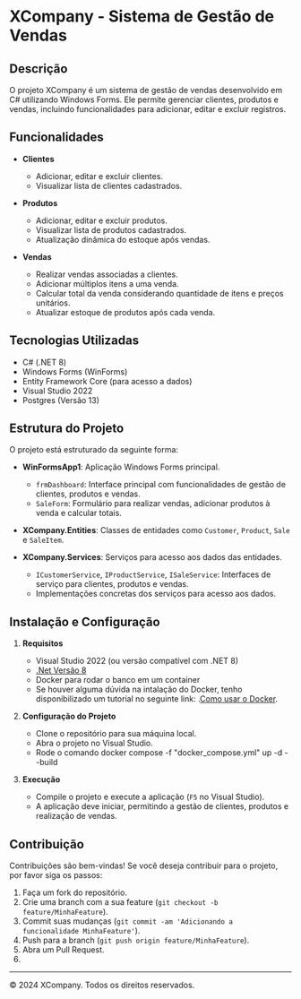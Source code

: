 # XCompany - Sistema de Gestão de Vendas

## Descrição
O projeto XCompany é um sistema de gestão de vendas desenvolvido em C# utilizando Windows Forms. Ele permite gerenciar clientes, produtos e vendas, incluindo funcionalidades para adicionar, editar e excluir registros.

## Funcionalidades

- **Clientes**
  - Adicionar, editar e excluir clientes.
  - Visualizar lista de clientes cadastrados.

- **Produtos**
  - Adicionar, editar e excluir produtos.
  - Visualizar lista de produtos cadastrados.
  - Atualização dinâmica do estoque após vendas.

- **Vendas**
  - Realizar vendas associadas a clientes.
  - Adicionar múltiplos itens a uma venda.
  - Calcular total da venda considerando quantidade de itens e preços unitários.
  - Atualizar estoque de produtos após cada venda.

## Tecnologias Utilizadas

- C# (.NET 8)
- Windows Forms (WinForms)
- Entity Framework Core (para acesso a dados)
- Visual Studio 2022
- Postgres (Versão 13)

## Estrutura do Projeto

O projeto está estruturado da seguinte forma:

- **WinFormsApp1**: Aplicação Windows Forms principal.
  - `frmDashboard`: Interface principal com funcionalidades de gestão de clientes, produtos e vendas.
  - `SaleForm`: Formulário para realizar vendas, adicionar produtos à venda e calcular totais.

- **XCompany.Entities**: Classes de entidades como `Customer`, `Product`, `Sale` e `SaleItem`.

- **XCompany.Services**: Serviços para acesso aos dados das entidades.
  - `ICustomerService`, `IProductService`, `ISaleService`: Interfaces de serviço para clientes, produtos e vendas.
  - Implementações concretas dos serviços para acesso aos dados.

## Instalação e Configuração

1. **Requisitos**
   - Visual Studio 2022 (ou versão compatível com .NET 8)
   - [.Net Versão 8](https://dotnet.microsoft.com/pt-br/download/dotnet/thank-you/sdk-8.0.302-windows-x64-installer)
   - Docker para rodar o banco em um container
   - Se houver alguma dúvida na intalação do Docker, tenho disponibilizado um tutorial no seguinte link: .[Como usar o Docker](https://www.youtube.com/watch?v=7JvOHTMPmJQ&t).

2. **Configuração do Projeto**
   - Clone o repositório para sua máquina local.
   - Abra o projeto no Visual Studio.
   - Rode o comando docker compose -f "docker_compose.yml" up -d --build

3. **Execução**
   - Compile o projeto e execute a aplicação (`F5` no Visual Studio).
   - A aplicação deve iniciar, permitindo a gestão de clientes, produtos e realização de vendas.

## Contribuição

Contribuições são bem-vindas! Se você deseja contribuir para o projeto, por favor siga os passos:

1. Faça um fork do repositório.
2. Crie uma branch com a sua feature (`git checkout -b feature/MinhaFeature`).
3. Commit suas mudanças (`git commit -am 'Adicionando a funcionalidade MinhaFeature'`).
4. Push para a branch (`git push origin feature/MinhaFeature`).
5. Abra um Pull Request.
6. 
---

© 2024 XCompany. Todos os direitos reservados.
